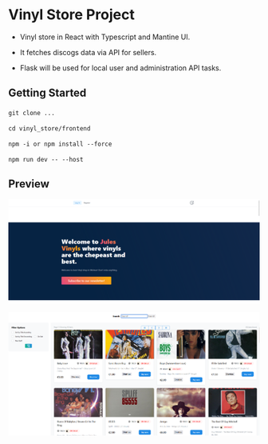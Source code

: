 # Vinyl Store Project

- Vinyl store in React with Typescript and Mantine UI.

- It fetches discogs data via API for sellers.

- Flask will be used for local user and administration API tasks.

## Getting Started
`git clone ...`

`cd vinyl_store/frontend`

`npm -i or npm install --force`

`npm run dev -- --host`

## Preview

![Screenshot of the live website](https://github.com/geoloe/vinyl_store/blob/cb9c0a15642b1691b0d68518698b4a8d1f608ffc/Home%201.png)


![Screenshot of the live website](https://github.com/geoloe/vinyl_store/blob/3d72ff7bc82648641c657f12ee60960bde6e4a4f/Home%202.png)

